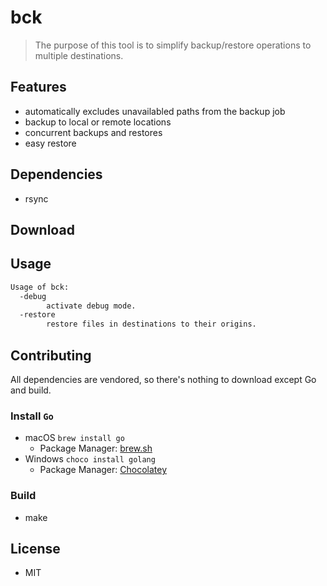 # bck

> The purpose of this tool is to simplify backup/restore operations to multiple destinations.

## Features

- automatically excludes unavailabled paths from the backup job
- backup to local or remote locations
- concurrent backups and restores
- easy restore

## Dependencies
- rsync

## Download

## Usage

```bash
Usage of bck:
  -debug
    	activate debug mode.
  -restore
    	restore files in destinations to their origins.
```

## Contributing

All dependencies are vendored, so there's nothing to download except Go and build.

### Install `Go` 
- macOS `brew install go`
    - Package Manager: [brew.sh](https://brew.sh)
- Windows `choco install golang`
    - Package Manager: [Chocolatey](https://chocolatey.org/install)

### Build
- make

## License
- MIT